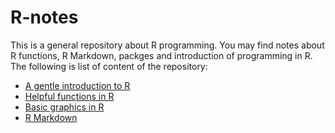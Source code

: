 # R-notes

This is a general repository about R programming. You may find notes about R functions, R Markdown, packges and introduction of programming in R. The following is list of content of the repository:
- [A gentle introduction to R](/r-intro.md)
- [Helpful functions in R](/r-functions.md)
- [Basic graphics in R](/r-plots.md)
- [R Markdown](/r-markdown.md)
